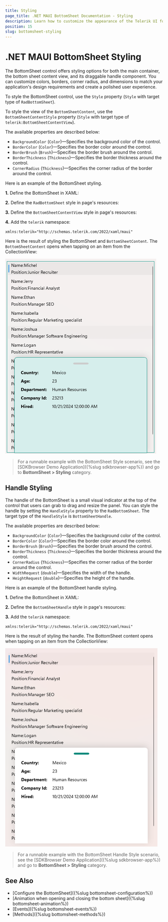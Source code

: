 ```yaml
---
title: Styling
page_title: .NET MAUI BottomSheet Documentation - Styling
description: Learn how to customize the appearance of the Telerik UI for .NET MAUI BottomSheet control and its handle component using styling properties like colors, borders, and dimensions.
position: 15
slug: bottomsheet-styling
---
```


# .NET MAUI BottomSheet Styling

The BottomSheet control offers styling options for both the main container, the bottom sheet content view, and its draggable handle component. You can customize colors, borders, corner radius, and dimensions to match your application's design requirements and create a polished user experience.

To style the BottomSheet control, use the `Style` property (`Style` with target type of `RadBottomSheet`).

To style the view of the `BottomSheetContent`, use the `BottomSheetContentStyle` property (`Style` with target type of `telerik:BottomSheetContentView`).

The available properties are described below:

* `BackgroundColor` (`Color`)&mdash;Specifies the background color of the control.
* `BorderColor` (`Color`)&mdash;Specifies the border color around the control.
* `BorderBrush` (`Brush`)&mdash;Specifies the border brush around the control.
* `BorderThickness` (`Thickness`)&mdash;Specifies the border thickness around the control.
* `CornerRadius` (`Thickness`)&mdash;Specifies the corner radius of the border around the control.

Here is an example of the BottomSheet styling.

**1.** Define the BottomSheet in XAML:

<snippet id='bottomsheet-style' />

**2.** Define the `RadBottomSheet` style in page's resources:

<snippet id='bottomsheet-style-resource' />

**3.** Define the `BottomSheetContentView` style in page's resources:

<snippet id='bottomsheet-content-style-resource' />

**4.** Add the `telerik` namespace:

```XAML
xmlns:telerik="http://schemas.telerik.com/2022/xaml/maui"
```

Here is the result of styling the BottomSheet and `BottomSheetContent`. The `BottomSheetContent` opens when tapping on an item from the CollectionView:

![.NET MAUI BottomSheet Styling](images/bottomsheet-styling.png)

> For a runnable example with the BottomSheet Style scenario, see the [SDKBrowser Demo Application]({%slug sdkbrowser-app%}) and go to **BottomSheet > Styling** category.

## Handle Styling

The handle of the BottomSheet is a small visual indicator at the top of the control that users can grab to drag and resize the panel. You can style the handle by setting the `HandleStyle` property to the `RadBottomSheet`. The target type of the `HandleStyle` is `BottomSheetHandle`.

The available properties are described below:

* `BackgroundColor` (`Color`)&mdash;Specifies the background color of the control.
* `BorderColor` (`Color`)&mdash;Specifies the border color around the control.
* `BorderBrush` (`Brush`)&mdash;Specifies the border brush around the control.
* `BorderThickness` (`Thickness`)&mdash;Specifies the border thickness around the control.
* `CornerRadius` (`Thickness`)&mdash;Specifies the corner radius of the border around the control.
* `WidthRequest` (`double`)&mdash;Specifies the width of the handle.
* `HeightRequest` (`double`)&mdash;Specifies the height of the handle.

Here is an example of the BottomSheet handle styling.

**1.** Define the BottomSheet in XAML:

<snippet id='bottomsheet-handle-style' />

**2.** Define the `BottomSheetHandle` style in page's resources:

<snippet id='bottomsheet-handle-style-resource' />

**3.** Add the `telerik` namespace:

```XAML
xmlns:telerik="http://schemas.telerik.com/2022/xaml/maui"
```

Here is the result of styling the handle. The BottomSheet content opens when tapping on an item from the CollectionView:

![.NET MAUI BottomSheet Styling](images/bottomsheet-handle-styling.png)

> For a runnable example with the BottomSheet Handle Style scenario, see the [SDKBrowser Demo Application]({%slug sdkbrowser-app%}) and go to **BottomSheet > Styling** category.

## See Also

- [Configure the BottomSheet]({%slug bottomsheet-configuration%})
- [Animation when opening and closing the bottom sheet]({%slug bottomsheet-animation%})
- [Events]({%slug bottomsheet-events%})
- [Methods]({%slug bottomsheet-methods%})